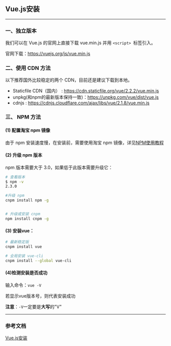 ## Vue.js安装

-----

### 一、独立版本

我们可以在 Vue.js 的官网上直接下载 vue.min.js 并用 ``<script> ``标签引入。

官网下载：https://vuejs.org/js/vue.min.js

### 二、使用 CDN 方法

以下推荐国外比较稳定的两个 CDN，目前还是建议下载到本地。

* Staticfile CDN（国内） : https://cdn.staticfile.org/vue/2.2.2/vue.min.js
* unpkg(和npm的最新版本保持一致)：https://unpkg.com/vue/dist/vue.js
* cdnjs : https://cdnjs.cloudflare.com/ajax/libs/vue/2.1.8/vue.min.js

### 三、 NPM 方法

#### (1) 配置淘宝 npm 镜像

由于 npm 安装速度慢，在安装前，需要使用淘宝 npm 镜像，详见[NPM使用教程](NPM使用教程.md)

#### (2) 升级 npm 版本

npm 版本需要大于 3.0，如果低于此版本需要升级它：

```sh
# 查看版本
$ npm -v
2.3.0

#升级 npm
cnpm install npm -g


# 升级或安装 cnpm
npm install cnpm -g
```

#### (3) 安装vue：

```sh
# 最新稳定版
cnpm install vue

# 全局安装 vue-cli
cnpm install --global vue-cli
```

#### (4)检测安装是否成功

输入命令：``vue -V``

若显示vue版本号，则代表安装成功

**注意**：``-V``一定要是**大写**的"V"

-----

### 参考文档

[Vue.js安装](https://www.runoob.com/vue2/vue-install.html)
